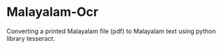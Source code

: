 # Malayalam-Ocr

Converting a printed Malayalam file (pdf) to Malayalam text using python library tesseract.

 
